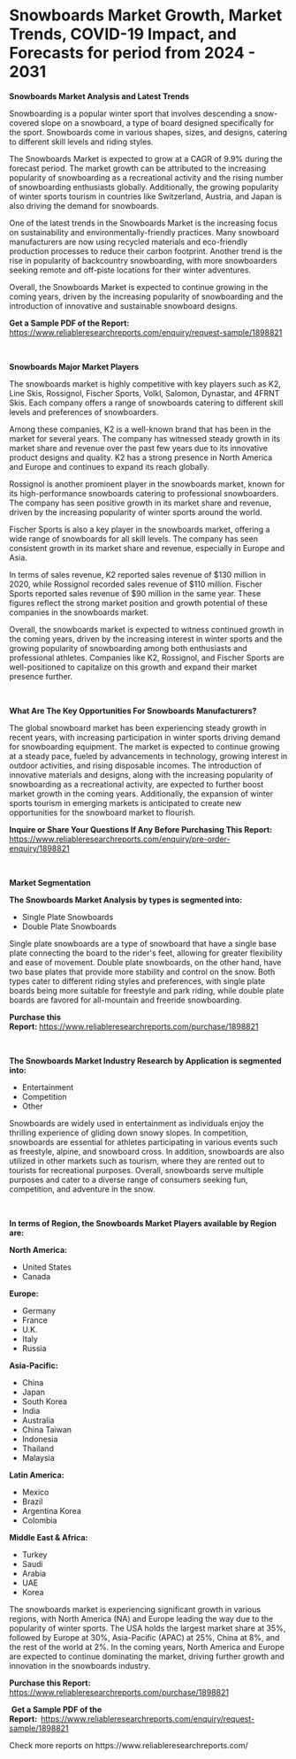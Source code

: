 <p><h1>Snowboards Market Growth, Market Trends, COVID-19 Impact, and Forecasts for period from 2024 - 2031</h1></p><p><strong>Snowboards Market Analysis and Latest Trends</strong></p>
<p><p>Snowboarding is a popular winter sport that involves descending a snow-covered slope on a snowboard, a type of board designed specifically for the sport. Snowboards come in various shapes, sizes, and designs, catering to different skill levels and riding styles.</p><p>The Snowboards Market is expected to grow at a CAGR of 9.9% during the forecast period. The market growth can be attributed to the increasing popularity of snowboarding as a recreational activity and the rising number of snowboarding enthusiasts globally. Additionally, the growing popularity of winter sports tourism in countries like Switzerland, Austria, and Japan is also driving the demand for snowboards.</p><p>One of the latest trends in the Snowboards Market is the increasing focus on sustainability and environmentally-friendly practices. Many snowboard manufacturers are now using recycled materials and eco-friendly production processes to reduce their carbon footprint. Another trend is the rise in popularity of backcountry snowboarding, with more snowboarders seeking remote and off-piste locations for their winter adventures.</p><p>Overall, the Snowboards Market is expected to continue growing in the coming years, driven by the increasing popularity of snowboarding and the introduction of innovative and sustainable snowboard designs.</p></p>
<p><strong>Get a Sample PDF of the Report:&nbsp;</strong> <a href="https://www.reliableresearchreports.com/enquiry/request-sample/1898821">https://www.reliableresearchreports.com/enquiry/request-sample/1898821</a></p>
<p>&nbsp;</p>
<p><strong>Snowboards Major Market Players</strong></p>
<p><p>The snowboards market is highly competitive with key players such as K2, Line Skis, Rossignol, Fischer Sports, Volkl, Salomon, Dynastar, and 4FRNT Skis. Each company offers a range of snowboards catering to different skill levels and preferences of snowboarders.</p><p>Among these companies, K2 is a well-known brand that has been in the market for several years. The company has witnessed steady growth in its market share and revenue over the past few years due to its innovative product designs and quality. K2 has a strong presence in North America and Europe and continues to expand its reach globally.</p><p>Rossignol is another prominent player in the snowboards market, known for its high-performance snowboards catering to professional snowboarders. The company has seen positive growth in its market share and revenue, driven by the increasing popularity of winter sports around the world.</p><p>Fischer Sports is also a key player in the snowboards market, offering a wide range of snowboards for all skill levels. The company has seen consistent growth in its market share and revenue, especially in Europe and Asia.</p><p>In terms of sales revenue, K2 reported sales revenue of $130 million in 2020, while Rossignol recorded sales revenue of $110 million. Fischer Sports reported sales revenue of $90 million in the same year. These figures reflect the strong market position and growth potential of these companies in the snowboards market.</p><p>Overall, the snowboards market is expected to witness continued growth in the coming years, driven by the increasing interest in winter sports and the growing popularity of snowboarding among both enthusiasts and professional athletes. Companies like K2, Rossignol, and Fischer Sports are well-positioned to capitalize on this growth and expand their market presence further.</p></p>
<p>&nbsp;</p>
<p><strong>What Are The Key Opportunities For Snowboards Manufacturers?</strong></p>
<p><p>The global snowboard market has been experiencing steady growth in recent years, with increasing participation in winter sports driving demand for snowboarding equipment. The market is expected to continue growing at a steady pace, fueled by advancements in technology, growing interest in outdoor activities, and rising disposable incomes. The introduction of innovative materials and designs, along with the increasing popularity of snowboarding as a recreational activity, are expected to further boost market growth in the coming years. Additionally, the expansion of winter sports tourism in emerging markets is anticipated to create new opportunities for the snowboard market to flourish.</p></p>
<p><strong>Inquire or Share Your Questions If Any Before Purchasing This Report:</strong> <a href="https://www.reliableresearchreports.com/enquiry/pre-order-enquiry/1898821">https://www.reliableresearchreports.com/enquiry/pre-order-enquiry/1898821</a></p>
<p>&nbsp;</p>
<p><strong>Market Segmentation</strong></p>
<p><strong>The Snowboards Market Analysis by types is segmented into:</strong></p>
<p><ul><li>Single Plate Snowboards</li><li>Double Plate Snowboards</li></ul></p>
<p><p>Single plate snowboards are a type of snowboard that have a single base plate connecting the board to the rider's feet, allowing for greater flexibility and ease of movement. Double plate snowboards, on the other hand, have two base plates that provide more stability and control on the snow. Both types cater to different riding styles and preferences, with single plate boards being more suitable for freestyle and park riding, while double plate boards are favored for all-mountain and freeride snowboarding.</p></p>
<p><strong>Purchase this Report:&nbsp;</strong><a href="https://www.reliableresearchreports.com/purchase/1898821">https://www.reliableresearchreports.com/purchase/1898821</a></p>
<p>&nbsp;</p>
<p><strong>The Snowboards Market Industry Research by Application is segmented into:</strong></p>
<p><ul><li>Entertainment</li><li>Competition</li><li>Other</li></ul></p>
<p><p>Snowboards are widely used in entertainment as individuals enjoy the thrilling experience of gliding down snowy slopes. In competition, snowboards are essential for athletes participating in various events such as freestyle, alpine, and snowboard cross. In addition, snowboards are also utilized in other markets such as tourism, where they are rented out to tourists for recreational purposes. Overall, snowboards serve multiple purposes and cater to a diverse range of consumers seeking fun, competition, and adventure in the snow.</p></p>
<p>&nbsp;</p>
<p><strong>In terms of Region, the Snowboards Market Players available by Region are:</strong></p>
<p>
    <p> <strong> North America: </strong>
        <ul>
            <li>United States</li>
            <li>Canada</li>
        </ul>
        </p> 
    <p> <strong> Europe: </strong>
        <ul>
            <li>Germany</li>
            <li>France</li>
            <li>U.K.</li>
            <li>Italy</li>
            <li>Russia</li>
        </ul>
        </p> 
    <p> <strong> Asia-Pacific: </strong>
        <ul>
            <li>China</li>
            <li>Japan</li>
            <li>South Korea</li>
            <li>India</li>
            <li>Australia</li>
            <li>China Taiwan</li>
            <li>Indonesia</li>
            <li>Thailand</li>
            <li>Malaysia</li>
        </ul>
        </p> 
    <p> <strong> Latin America: </strong>
        <ul>
            <li>Mexico</li>
            <li>Brazil</li>
            <li>Argentina Korea</li>
            <li>Colombia</li>
        </ul>
        </p> 
    <p> <strong> Middle East & Africa: </strong>
        <ul>
            <li>Turkey</li>
            <li>Saudi</li>
            <li>Arabia</li>
            <li>UAE</li>
            <li>Korea</li>
        </ul>
    </p>
    </p>
<p><p>The snowboards market is experiencing significant growth in various regions, with North America (NA) and Europe leading the way due to the popularity of winter sports. The USA holds the largest market share at 35%, followed by Europe at 30%, Asia-Pacific (APAC) at 25%, China at 8%, and the rest of the world at 2%. In the coming years, North America and Europe are expected to continue dominating the market, driving further growth and innovation in the snowboards industry.</p></p>
<p><strong>Purchase this Report: </strong><a href="https://www.reliableresearchreports.com/purchase/1898821">https://www.reliableresearchreports.com/purchase/1898821</a></p>
<p>&nbsp;<strong>Get a Sample PDF of the Report:&nbsp;&nbsp;</strong><a href="https://www.reliableresearchreports.com/enquiry/request-sample/1898821">https://www.reliableresearchreports.com/enquiry/request-sample/1898821</a></p>
<p><strong></strong></p>
<p>Check more reports on https://www.reliableresearchreports.com/</p>